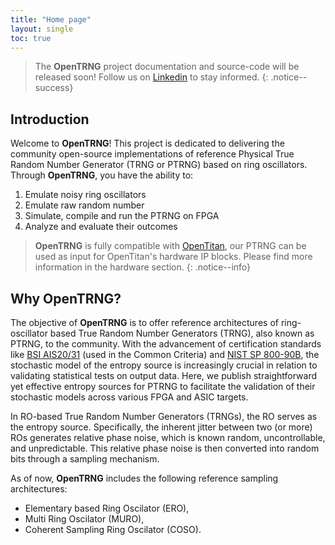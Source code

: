 ```yaml
---
title: "Home page"
layout: single
toc: true
---
```


> The **OpenTRNG** project documentation and source-code will be released soon!
Follow us on [Linkedin](https://www.linkedin.com/in/florian-pebay-peyroula/) to stay informed.
{: .notice--success}

## Introduction

Welcome to **OpenTRNG**! This project is dedicated to delivering the community open-source implementations of reference Physical True Random Number Generator (TRNG or PTRNG) based on ring oscillators. Through **OpenTRNG**, you have the ability to:

1. Emulate noisy ring oscillators
2. Emulate raw random number
3. Simulate, compile and run the PTRNG on FPGA
4. Analyze and evaluate their outcomes

> **OpenTRNG** is fully compatible with [OpenTitan](https://opentitan.org), our PTRNG can be used as input for OpenTitan's hardware IP blocks. Please find more information in the hardware section.
{: .notice--info}

## Why OpenTRNG?

The objective of **OpenTRNG** is to offer reference architectures of ring-oscillator based True Random Number Generators (TRNG), also known as PTRNG, to the community. With the advancement of certification standards like [BSI AIS20/31](https://www.bsi.bund.de/dok/randomnumbergenerators) (used in the Common Criteria) and [NIST SP 800-90B](https://csrc.nist.gov/pubs/sp/800/90/b/final), the stochastic model of the entropy source is increasingly crucial in relation to validating statistical tests on output data. Here, we publish straightforward yet effective entropy sources for PTRNG to facilitate the validation of their stochastic models across various FPGA and ASIC targets.

In RO-based True Random Number Generators (TRNGs), the RO serves as the entropy source. Specifically, the inherent jitter between two (or more) ROs generates relative phase noise, which is known random, uncontrollable, and unpredictable. This relative phase noise is then converted into random bits through a sampling mechanism.

As of now, **OpenTRNG** includes the following reference sampling architectures:

* Elementary based Ring Oscilator (ERO),
* Multi Ring Oscilator (MURO),
* Coherent Sampling Ring Oscilator (COSO).
